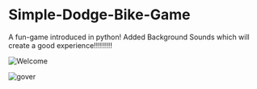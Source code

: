 
# Simple-Dodge-Bike-Game

A fun-game introduced in python! Added Background Sounds which will create a good experience!!!!!!!!!



![Welcome](https://user-images.githubusercontent.com/81384722/118376776-ad083080-b5e7-11eb-932a-3c5f363f30ef.gif)


![gover](https://user-images.githubusercontent.com/81384722/118376798-d1fca380-b5e7-11eb-90b2-7eb66fe4e150.jpg)
